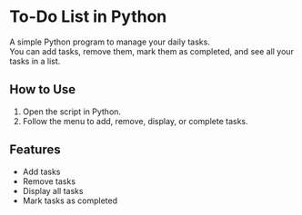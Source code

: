 # To-Do List in Python

A simple Python program to manage your daily tasks.  
You can add tasks, remove them, mark them as completed, and see all your tasks in a list.

## How to Use
1. Open the script in Python.
2. Follow the menu to add, remove, display, or complete tasks.

## Features
- Add tasks
- Remove tasks
- Display all tasks
- Mark tasks as completed

